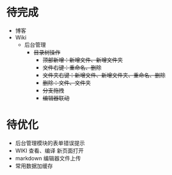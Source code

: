 # 待完成

* 博客
* Wiki
    * 后台管理 
        * ~~目录树操作~~
            * ~~顶部新增：新增文件、新增文件夹~~
            * ~~文件右键：重命名、删除~~
            * ~~文件夹右键：新增文件、新增文件夹、重命名、删除~~  
            * ~~删除：文件、文件夹~~
            * ~~分支拖拽~~
            * ~~编辑器联动~~

# 待优化

* 后台管理模块的表单错误提示
* WIKI 查看、编译 新页面打开
* markdown 编辑器文件上传
* 常用数据加缓存
